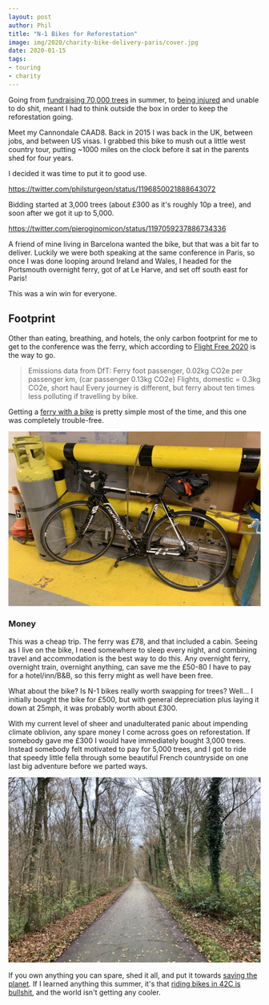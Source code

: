 ```yaml
---
layout: post
author: Phil
title: "N-1 Bikes for Reforestation"
image: img/2020/charity-bike-delivery-paris/cover.jpg
date: 2020-01-15
tags:
- touring
- charity
---
```


Going from [fundraising 70,000 trees](https://phil.bike/trees/) in summer, to [being injured](https://phil.bike/stupid-achilles-injury/) and unable to do shit, meant I had to think outside the box in order to keep the reforestation going. 

Meet my Cannondale CAAD8. Back in 2015 I was back in the UK, between jobs, and between US visas. I grabbed this bike to mush out a little west country tour, putting ~1000 miles on the clock before it sat in the parents shed for four years. 

I decided it was time to put it to good use. 

https://twitter.com/philsturgeon/status/1196850021888643072

Bidding started at 3,000 trees (about £300 as it's roughly 10p a tree), and soon after we got it up to 5,000.

https://twitter.com/pieroginomicon/status/1197059237886734336

A friend of mine living in Barcelona wanted the bike, but that was a bit far to deliver. Luckily we were both speaking at the same conference in Paris, so once I was done looping around Ireland and Wales, I headed for the Portsmouth overnight ferry, got of at Le Harve, and set off south east for Paris! 

This was a win win for everyone. 

## Footprint

Other than eating, breathing, and hotels, the only carbon footprint for me to get to the conference was the ferry, which according to [Flight Free 2020](https://twitter.com/FlightFree2020/status/1213165841753214977) is the way to go. 

> Emissions data from DfT: 
> Ferry foot passenger, 0.02kg CO2e per passenger km, (car passenger 0.13kg CO2e)
> Flights, domestic = 0.3kg CO2e, short haul
> Every journey is different, but ferry about ten times less polluting if travelling by bike.

Getting a [ferry with a bike](/ferries/) is pretty simple most of the time, and this one was completely trouble-free. 

![My bike lashed to a pole on the car deck](img/2020/charity-bike-delivery-paris/ferry.jpg)

### Money

This was a cheap trip. The ferry was £78, and that included a cabin. Seeing as I live on the bike, I need somewhere to sleep every night, and combining travel and accommodation is the best way to do this. Any overnight ferry, overnight train, overnight anything, can save me the £50-80 I have to pay for a hotel/inn/B&B, so this ferry might as well have been free. 

What about the bike? Is N-1 bikes really worth swapping for trees? Well... I initially bought the bike for £500, but with general depreciation plus laying it down at 25mph, it was probably worth about £300. 

With my current level of sheer and unadulterated panic about impending climate oblivion, any spare money I come across goes on reforestation. If somebody gave me £300 I would have immediately bought 3,000 trees. Instead somebody felt motivated to pay for 5,000 trees, and I got to ride that speedy little fella through some beautiful French countryside on one last big adventure before we parted ways. 

![French rail trail surrounded by trees](img/2020/charity-bike-delivery-paris/trees.jpg)

If you own anything you can spare, shed it all, and put it towards [saving the planet](https://ecologi.com/philsturgeon?gift=true). If I learned anything this summer, it's that [riding bikes in 42C is bullshit](https://offset.earth/articles/climate-emergency/climate-change-by-bike), and the world isn't getting any cooler.
